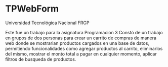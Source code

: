 # TPWebForm
Universidad Tecnológica Nacional FRGP

Este fue un trabajo para la asignatura Programacion 3
Constó de un trabajo en grupos de dos personas para crear un carrito de compras de manera web donde se mostrarian productos cargados en una base de datos, permitiendo funcionalidades como agregar productos al carrito, eliminarlos del mismo, mostrar el monto total a pagar en cualquier momento, aplicar filtros de busqueda de productos.
